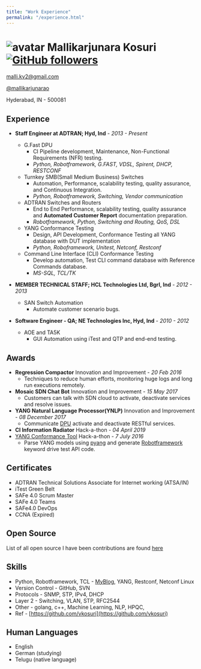 ```yaml
---
title: "Work Experience"
permalink: "/experience.html"
---
```


![avatar](https://avatars1.githubusercontent.com/u/13664257?v=3&s=200) Mallikarjunara Kosuri [![GitHub followers](https://img.shields.io/github/followers/vkosuri.svg?style=social&label=Follow&maxAge=2592000)](https://github.com/vkosuri?tab=followers)
=====================

[malli.kv2@gmail.com](mailto:malli.kv2@gmail.com)

[@mallikarjunarao](https://twitter.com/mallikarjunarao)

Hyderabad, IN - 500081

Experience
----------
- **Staff Engineer at ADTRAN; Hyd, Ind** - *2013 - Present*
    - G.Fast DPU
        * CI Pipeline development, Maintenance, Non-Functional Requirements (NFR) testing.
        * *Python, Robotframework, G.FAST, VDSL, Spirent, DHCP, RESTCONF*
    - Turnkey SMB(Small Medium Business) Switches
        * Automation, Performance, scalability testing, quality assurance, and Continuous Integration.
        * *Python, Robotframework, Switching, Vendor communication*
    - ADTRAN Switches and Routers
        * End to End Performance, scalability testing, quality assurance and **Automated Customer Report** documentation preparation.
        * *Robotframework, Python, Switching and Routing, QoS, DSL*
    - YANG Conformance Testing
        * Design, API Development, Conformance Testing all YANG database with DUT implementation
        * *Python, Roboframework, Unitest, Netconf, Restconf*
    - Command Line Interface (CLI) Conformance Testing
        * Develop automation, Test CLI command database with Reference Commands database.
        * *MS-SQL, TCL/TK*

- **MEMBER TECHNICAL STAFF; HCL Technologies Ltd, Bgrl, Ind** - *2012 - 2013*
    - SAN Switch Automation
        * Automate customer scenario bugs.
- **Software Engineer - QA; NE Technologies Inc, Hyd, Ind** - *2010 - 2012*
    - AOE and TA5K
        * GUI Automation using iTest and QTP and end-end testing.

Awards
------
- **Regression Compactor** Innovation and Improvement - *20 ‎Feb ‎2016*
    - Techniques to reduce human efforts, monitoring huge logs and long run executions remotely.
- **Mosaic SDN Chat Bot** Innovation and Improvement - *15 ‎May ‎2017*
    - Customers can talk with SDN cloud to activate, deactivate services and resolve issues.
- **YANG Natural Language Processor(YNLP)** Innovation and Improvement - *08 ‎December ‎2017*
    - Communicate [DPU](https://portal.adtran.com/web/page/portal/Adtran/group/4504) activate and deactivate RESTful services.
- **CI Information Radiator** Hack-a-thon - *04 April 2019*
- [YANG Conformance Tool](https://tools.ietf.org/html/draft-bierman-netmod-yang-conformance-00) Hack-a-thon - *7 July 2016*
    - Parse YANG models using [pyang](https://github.com/mbj4668/pyang) and generate [Robotframework](https://robotframework.org/) keyword drive test API code.

Certificates
------------
- ADTRAN Technical Solutions Associate for Internet working (ATSA/IN)
- iTest Green Belt
- SAFe 4.0 Scrum Master
- SAFe 4.0 Teams
- SAFe4.0 DevOps
- CCNA (Expired)

Open Source
-----------
List of all open source I have been contributions are found [here](https://vkosuri.github.io/projects.html)

Skills
------
- Python, Robotframework, TCL - [MyBlog](http://tclscripting.blogspot.com/), YANG, Restconf, Netconf
Linux
- Version Control - GitHub, SVN
- Protocols - SNMP, STP, IPv4, DHCP
- Layer 2 - Switching, VLAN, STP, RFC2544
- Other - golang, c++, Machine Learning, NLP, HPQC, 
- Ref - [https://github.com/vkosuri](https://github.com/vkosuri)

Human Languages
---------------
 * English
 * German (studying)
 * Telugu (native language)
